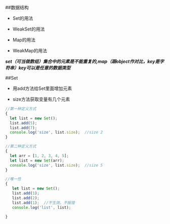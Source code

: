   ##数据结构
  
  - Set的用法
  
  - WeakSet的用法
  
  - Map的用法
  
  - WeakMap的用法
  
***set（可当做数组）集合中的元素是不能重复的,map（跟object作对比，key是字符串）key可以是任意的数据类型***


##Set

- 用add方法给Set里面增加元素

- size方法获取变量有几个元素

```js
//第一种定义方式
{
  let list = new Set();
  list.add(5);
  list.add(7);
  console.log('size', list.size);  //size 2
}

//第二种定义方式
{
  let arr = [1, 2, 3, 4, 5];
  let list = new Set(arr);
  console.log('size', list.size);  //size 5
}

//唯一性
{
   let list = new Set();
   list.add(1);
   list.add(2);
   list.add(1);  //不生效，不报错
   console.log('list', list);
     
}
```




